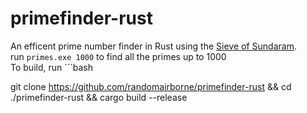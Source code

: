 # primefinder-rust
An efficent prime number finder in Rust using the [Sieve of Sundaram](https://wikipedia.org/wiki/Sieve_of_Sundaram). \
run `primes.exe 1000` to find all the primes up to 1000 \
To build, run ```bash

git clone https://github.com/randomairborne/primefinder-rust && cd ./primefinder-rust && cargo build --release

```
